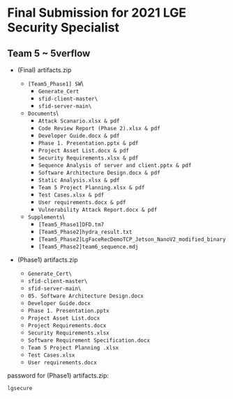 # Final Submission for 2021 LGE Security Specialist
## Team 5 ~ 5verflow

- (Final) artifacts.zip
  - `[Team5_Phase1] SW`\
    - `Generate_Cert`
    - `sfid-client-master\`
    - `sfid-server-main\`
  - `Documents`\
    - `Attack Scanario.xlsx & pdf`
    - `Code Review Report (Phase 2).xlsx & pdf`
    - `Developer Guide.docx & pdf`
    - `Phase 1. Presentation.pptx & pdf`
    - `Project Asset List.docx & pdf`
    - `Security Requirements.xlsx & pdf`
    - `Sequence Analysis of server and client.pptx & pdf`
    - `Software Architecture Design.docx & pdf`
    - `Static Analysis.xlsx & pdf`
    - `Team 5 Project Planning.xlsx & pdf`
    - `Test Cases.xlsx & pdf`
    - `User requirements.docx & pdf`
    - `Vulnerability Attack Report.docx & pdf`
  - `Supplements`\
    - `[Team5_Phase1]DFD.tm7`
    - `[Team5_Phase2]hydra_result.txt`
    - `[Team5_Phase2]LgFaceRecDemoTCP_Jetson_NanoV2_modified_binary`
    - `[Team5_Phase2]team6_sequence.mdj`
  

- (Phase1) artifacts.zip 
  - `Generate_Cert\`
  - `sfid-client-master\`
  - `sfid-server-main\`
  - `05. Software Architecture Design.docx`
  - `Developer Guide.docx`
  - `Phase 1. Presentation.pptx`
  - `Project Asset List.docx`
  - `Project Requirements.docx`
  - `Security Requirements.xlsx`
  - `Software Requirement Specification.docx`
  - `Team 5 Project Planning .xlsx`
  - `Test Cases.xlsx`
  - `User requirements.docx`


password for (Phase1) artifacts.zip:
```
lgsecure
```

